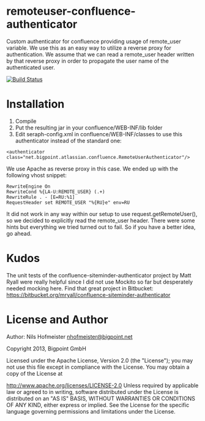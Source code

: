 remoteuser-confluence-authenticator
===================================

Custom authenticator for confluence providing usage of remote_user variable. We use this as an easy way to utilize a reverse proxy for authentication.
We assume that we can read a remote_user header written by that reverse proxy in order to propagate the user name of the authenticated user.

[![Build Status](https://api.travis-ci.org/Bigpoint/remoteuser-confluence-authenticator.png?branch=master)](https://travis-ci.org/Bigpoint/remoteuser-confluence-authenticator)

Installation
============

1. Compile
2. Put the resulting jar in your confluence/WEB-INF/lib folder
3. Edit seraph-config.xml in confluence/WEB-INF/classes to use this authenticator instead of the standard one:
```
<authenticator class="net.bigpoint.atlassian.confluence.RemoteUserAuthenticator"/>
```

We use Apache as reverse proxy in this case. We ended up with the following vhost snippet:

    RewriteEngine On
    RewriteCond %{LA-U:REMOTE_USER} (.+)
    RewriteRule . - [E=RU:%1]
    RequestHeader set REMOTE_USER "%{RU}e" env=RU

It did not work in any way within our setup to use request.getRemoteUser(), so we decided to explicitly read the remote_user header.
There were some hints but everything we tried turned out to fail. So if you have a better idea, go ahead.

Kudos
=====

The unit tests of the confluence-siteminder-authenticator project by Matt Ryall were really helpful since I did not use Mockito so far but desperately needed mocking here.
Find that great project in Bitbucket: https://bitbucket.org/mryall/confluence-siteminder-authenticator

License and Author
==================

Author: Nils Hofmeister nhofmeister@bigpoint.net

Copyright 2013, Bigpoint GmbH

Licensed under the Apache License, Version 2.0 (the "License"); you may not use this file except in compliance with the License. You may obtain a copy of the License at

http://www.apache.org/licenses/LICENSE-2.0
Unless required by applicable law or agreed to in writing, software distributed under the License is distributed on an "AS IS" BASIS, WITHOUT WARRANTIES OR CONDITIONS OF ANY KIND, either express or implied. See the License for the specific language governing permissions and limitations under the License.

